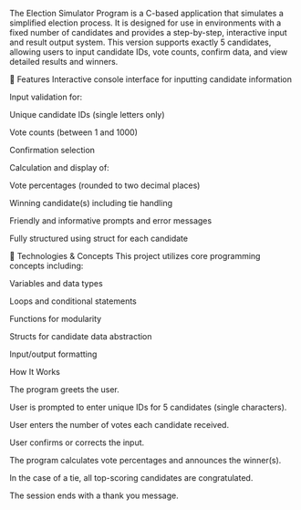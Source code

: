 The Election Simulator Program is a C-based application that simulates a simplified election process. It is designed for use in environments with a fixed number of candidates and provides a step-by-step, interactive input and result output system. This version supports exactly 5 candidates, allowing users to input candidate IDs, vote counts, confirm data, and view detailed results and winners.

🎯 Features
Interactive console interface for inputting candidate information

Input validation for:

Unique candidate IDs (single letters only)

Vote counts (between 1 and 1000)

Confirmation selection

Calculation and display of:

Vote percentages (rounded to two decimal places)

Winning candidate(s) including tie handling

Friendly and informative prompts and error messages

Fully structured using struct for each candidate

🧠 Technologies & Concepts
This project utilizes core programming concepts including:

Variables and data types

Loops and conditional statements

Functions for modularity

Structs for candidate data abstraction

Input/output formatting




How It Works



The program greets the user.

User is prompted to enter unique IDs for 5 candidates (single characters).

User enters the number of votes each candidate received.

User confirms or corrects the input.

The program calculates vote percentages and announces the winner(s).

In the case of a tie, all top-scoring candidates are congratulated.

The session ends with a thank you message.

